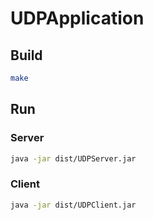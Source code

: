 # UDPApplication

## Build
```bash
make
```

## Run

### Server
```bash
java -jar dist/UDPServer.jar
```

### Client
```bash
java -jar dist/UDPClient.jar
```
